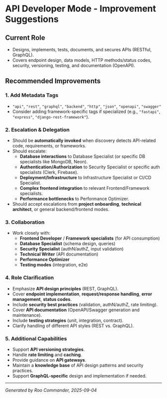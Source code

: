 # API Developer Mode - Improvement Suggestions

## Current Role
- Designs, implements, tests, documents, and secures APIs (RESTful, GraphQL).
- Covers endpoint design, data models, HTTP methods/status codes, security, versioning, testing, and documentation (OpenAPI).

## Recommended Improvements

### 1. Add Metadata Tags
- `"api"`, `"rest"`, `"graphql"`, `"backend"`, `"http"`, `"json"`, `"openapi"`, `"swagger"`
- Consider adding framework-specific tags if specialized (e.g., `"fastapi"`, `"express"`, `"django-rest-framework"`).

### 2. Escalation & Delegation
- Should be **automatically invoked** when discovery detects API-related code, requirements, or frameworks.
- Should escalate:
  - **Database interactions** to Database Specialist (or specific DB specialists like MongoDB, Neon).
  - **Authentication/Authorization** to Security Specialist or specific auth specialists (Clerk, Firebase).
  - **Deployment/Infrastructure** to Infrastructure Specialist or CI/CD Specialist.
  - **Complex frontend integration** to relevant Frontend/Framework specialists.
  - **Performance bottlenecks** to Performance Optimizer.
- Should accept escalations from **project onboarding**, **technical architect**, or general backend/frontend modes.

### 3. Collaboration
- Work closely with:
  - **Frontend Developer** / **Framework specialists** (for API consumption)
  - **Database Specialist** (schema design, queries)
  - **Security Specialist** (authN/authZ, input validation)
  - **Technical Writer** (API documentation)
  - **Performance Optimizer**
  - **Testing modes** (integration, e2e)

### 4. Role Clarification
- Emphasize **API design principles** (REST, GraphQL).
- Cover **endpoint implementation**, **request/response handling**, **error management**, **status codes**.
- Include **security best practices** (validation, authN/authZ, rate limiting).
- Cover **API documentation** (OpenAPI/Swagger generation and maintenance).
- Include **testing strategies** (unit, integration, contract).
- Clarify handling of different API styles (REST vs. GraphQL).

### 5. Additional Capabilities
- Support **API versioning strategies**.
- Handle **rate limiting** and **caching**.
- Provide guidance on **API gateways**.
- Maintain a **knowledge base** of API design patterns and security practices.
- Support **GraphQL-specific** design and implementation if needed.

---

*Generated by Roo Commander, 2025-09-04*